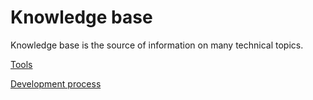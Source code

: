 Knowledge base
==============

Knowledge base is the source of information on many technical topics.

[Tools](tools/README.md)

[Development process](development/README.md)


